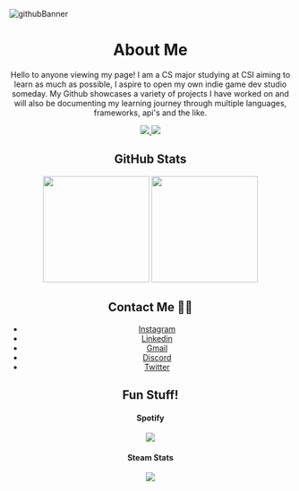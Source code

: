 <!--
**Alex-z01/Alex-z01** is a ✨ _special_ ✨ repository because its `README.md` (this file) appears on your GitHub profile.

Here are some ideas to get you started:

- 🔭 I’m currently working on ...
- 🌱 I’m currently learning ...
- 👯 I’m looking to collaborate on ...
- 🤔 I’m looking for help with ...
- 💬 Ask me about ...
- 📫 How to reach me: ...
- 😄 Pronouns: ...
- ⚡ Fun fact: ...
-->

![githubBanner](https://user-images.githubusercontent.com/69604949/165014619-b3059202-9abd-4f30-856b-de5f1d9ad531.gif)

<h1 align='center'> About Me </h1>

<p align='center'>Hello to anyone viewing my page! I am a CS major studying at CSI
aiming to learn as much as possible, I aspire to open my own 
indie game dev studio someday. My Github showcases a variety of projects
I have worked on and will also be documenting my learning journey 
through multiple languages, frameworks, api's and the like.
</p>

<div align='center'>
  <a href='https://github.com/Alex-z01/javascript'>
    <img src='https://user-images.githubusercontent.com/69604949/165022711-9310c5c8-e186-4a39-8575-1e0b6da1375c.png' />  
  </a>
  <a href='https://www.csi.cuny.edu/'>
    <img src='https://user-images.githubusercontent.com/69604949/165023034-ded27408-9e70-44bd-9d64-0fe7251493bf.png' />
  </a>
</div>
<!--![JS](https://user-images.githubusercontent.com/69604949/165022711-9310c5c8-e186-4a39-8575-1e0b6da1375c.png)-->
<!--![CSI](https://user-images.githubusercontent.com/69604949/165023034-ded27408-9e70-44bd-9d64-0fe7251493bf.png)-->

<div align='center'>
  <h2> GitHub Stats </h2>
  <img src='https://github-readme-stats.vercel.app/api?username=Alex-z01&count_private=true&show_icons=true&theme=github_dark' height='190px'>
  <img src='https://github-readme-stats.vercel.app/api/top-langs/?username=Alex-z01&layout=compact&theme=github_dark' height='190px'>
</div>

<div align='center'>
  <h2> Contact Me 👯💬 </h2>
  <ul>
    <li>
      <a href='https://www.instagram.com/alexzvili/' target="_blank">Instagram</a>
    </li>
    <li>
      <a href='https://www.linkedin.com/in/alex-zaalishvili-21a8461a6/' target="_blank">Linkedin</a>
    </li>
    <li>
      <a href='mailto:alex.zvili01@gmail.com' target="_blank">Gmail</a>
    </li>
    <li>
      <a href='https://discord.com/users/223899681225310208' target="_blank">Discord</a>
    </li>
    <li>
      <a href='https://twitter.com/alex_zvili' target="_blank">Twitter</a>
    </li>
  </ul>
</div>

<div align='center'>
  <h2> Fun Stuff! </h2>
  
  <div align='center'>
    <h4> Spotify </h4>
    <a href="https://spotify-github-profile.vercel.app/api/view?uid=214haflrbhimmgvzfaq6egmva&redirect=true" target="_blank">
      <img src="https://spotify-github-profile.vercel.app/api/view?uid=214haflrbhimmgvzfaq6egmva&cover_image=true&theme=default&bar_color=53b14f&bar_color_cover=true" />
    </a>
  </div>

  <div align='center'>
    <h4> Steam Stats </h4>
    <a href='https://steamcommunity.com/id/zchicken/' target="_blank">
      <img src="https://steam-stat.vercel.app/api?profileName=zchicken" />
    </a>
  </div>

</div>




